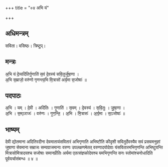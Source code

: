 +++
title = "०४ अभि यं"

+++
## अधिमन्त्रम्
सविता। वसिष्ठः। त्रिष्टुप्।

## मन्त्रः
अ॒भि यं दे॒व्यदि॑तिर्गृ॒णाति॑ स॒वं दे॒वस्य॑ सवि॒तुर्जु॑षा॒णा ।  
अ॒भि स॒म्राजो॒ वरु॑णो गृणन्त्य॒भि मि॒त्रासो॑ अर्य॒मा स॒जोषाः॑ ॥

## पदपाठः
अ॒भि । यम् । दे॒वी । अदि॑तिः । गृ॒णाति॑ । स॒वम् । दे॒वस्य॑ । स॒वि॒तुः । जु॒षा॒णा ।  
अ॒भि । स॒म्ऽराजः॑ । वरु॑णः । गृ॒ण॒न्ति॒ । अ॒भि । मि॒त्रासः॑ । अ॒र्य॒मा । स॒ऽजोषाः॑ ॥

## भाष्यम्
देवी द्योतमाना अदितिरदीना देवमातायंसवितारं अभिगृणाति अभिष्टौति कीदृशी सवितुर्देवस्यैव सवं प्रसवमनुज्ञां जुषाणा सेवमाना सम्राजः सम्यग्राजमानाः वरुणः उपलक्षणमेतत् वरुणादयोदेवाः यंसवितारमभिगृणन्ति अभिष्टुवन्ति मित्रासोमित्रादयश्च सजोषाः समानप्रीतिः अर्यमा एतत्संज्ञकोदेवश्च यमभिगृणन्ति सनः स्तोमांश्चनोधादिति पूर्वयर्चासंबन्धः ॥ ४ ॥